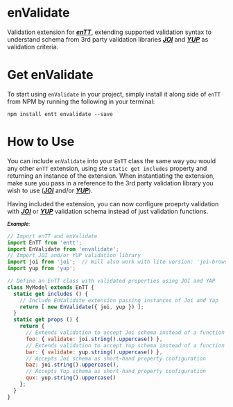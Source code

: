 # enValidate

Validation extension for [__*enTT*__](https://github.com/ofzza/enTT), extending supported validation syntax to understand schema from 3rd party validation libraries [__*JOI*__](https://github.com/hapijs/joi) and [__*YUP*__](https://github.com/jquense/yup) as validation criteria.

# Get enValidate

To start using ```enValidate``` in your project, simply install it along side of ```enTT``` from NPM by running the following in your terminal:
 ```
 npm install entt envalidate --save
 ```

# How to Use

You can include ```enValidate``` into your ```EnTT``` class the same way you would any other ```enTT``` extension, using ste ```static get includes``` property and returning an instance of the extension. When instantiating the extension, make sure you pass in a reference to the 3rd party validation library you wish to use ([__*JOI*__](https://github.com/hapijs/joi) and/or [__*YUP*__](https://github.com/jquense/yup)).

Having included the extension, you can now configure proeprty validation with [__*JOI*__](https://github.com/hapijs/joi) or [__*YUP*__](https://github.com/jquense/yup) validation schema instead of just validation functions.

<sub>_**Example**_:</sub>
```js
// Import enTT and enValidate
import EnTT from 'entt';
import EnValidate from 'envalidate';
// Import JOI and/or YUP validation library
import joi from 'joi';  // Will also work with lite version: 'joi-browser'
import yup from 'yup';

// Define an EnTT class with validated properties using JOI and YAP
class MyModel extends EnTT {
  static get includes () {
    // Include EnValidate extension passing instances of Joi and Yap
    return [ new EnValidate({ joi, yup }) ];
  }
  static get props () {
    return {
      // Extends validation to accept Joi schema instead of a function
      foo: { validate: joi.string().uppercase() },
      // Extends validation to accept Yup schema instead of a function
      bar: { validate: yup.string().uppercase() },
      // Accepts Joi schema as short-hand property configuration
      baz: joi.string().uppercase(),
      // Accepts Yup schema as short-hand property configuration
      qux: yup.string().uppercase()
    };
  }
}
```
